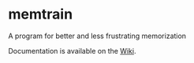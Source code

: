 # memtrain
A program for better and less frustrating memorization

Documentation is available on the [Wiki](https://github.com/iandorsey00/memtrain/wiki).